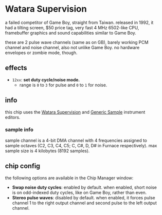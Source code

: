 # Watara Supervision

a failed competitor of Game Boy, straight from Taiwan. released in 1992, it had a tilting screen, $50 price tag, very fast 4 MHz 6502-like CPU, framebuffer graphics and sound capabilities similar to Game Boy.

these are 2 pulse wave channels (same as on GB), barely working PCM channel and noise channel, also not unlike Game Boy. no hardware envelopes or zombie mode, though.

## effects

- `12xx`: **set duty cycle/noise mode.**
  - range is `0` to `3` for pulse and `0` to `1` for noise.

## info

this chip uses the [Watara Supervision](../4-instrument/watarasv.md) and [Generic Sample](../4-instrument/sample.md) instrument editors.

### sample info

sample channel is a 4-bit DMA channel with 4 frequencies assigned to sample octaves (C2, C3, C4, C5; C, C#, D, D# in Furnace respectively). max sample size is 4 kilobytes (8192 samples).

## chip config

the following options are available in the Chip Manager window:

- **Swap noise duty cycles**: enabled by default. when enabled, short noise is on odd-indexed duty cycles, like on Game Boy, rather than even.
- **Stereo pulse waves**: disabled by default. when enabled, it forces pulse channel 1 to the right output channel and second pulse to the left output channel.
